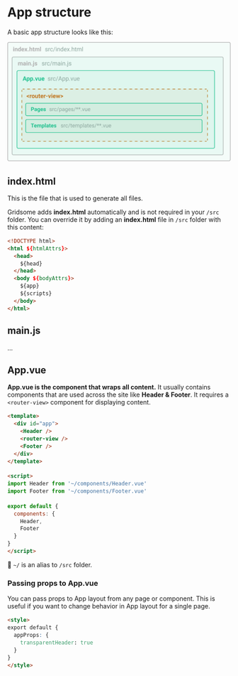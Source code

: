 # App structure

A basic app structure looks like this:

![App layout](./images/app-layout.png)


## index.html

This is the file that is used to generate all files.

Gridsome adds **index.html** automatically and is not required in your `/src` folder. You can override it by adding an **index.html** file in `/src` folder with this content:

```html
<!DOCTYPE html>
<html ${htmlAttrs}>
  <head>
    ${head}
  </head>
  <body ${bodyAttrs}>
    ${app}
    ${scripts}
  </body>
</html>
```

## main.js

...


## App.vue

**App.vue is the component that wraps all content.** It usually contains components that are used across the site like **Header & Footer**. It requires a `<router-view>` component for displaying content.


```html
<template>
  <div id="app">
    <Header /> 
    <router-view />
    <Footer />
  </div>
</template>

<script>
import Header from '~/components/Header.vue'
import Footer from '~/components/Footer.vue'

export default {
  components: {
    Header,
    Footer
  }
}
</script>
```
👋 `~/` is an alias to `/src` folder.



### Passing props to App.vue

You can pass props to App layout from any page or component. This is useful if you want to change behavior in App layout for a single page.

```html
<style>
export default {
  appProps: {
    transparentHeader: true
  }
}
</style>
```

